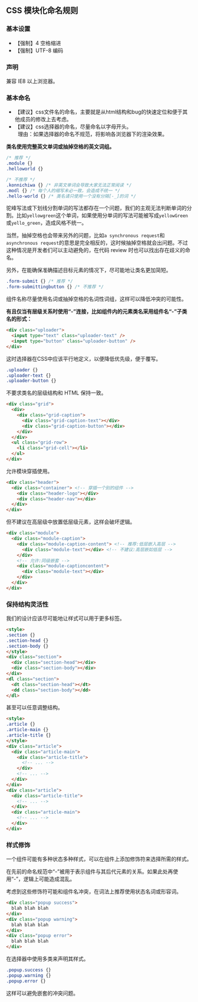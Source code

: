
## CSS 模块化命名规则

### 基本设置

* 【强制】4 空格缩进
* 【强制】UTF-8 编码

### 声明

兼容 IE8 以上浏览器。

### 基本命名

* 【建议】css文件名的命名，主要就是从html结构和bug的快速定位和便于其他成员的修改上去考虑。
* 【建议】css选择器的命名，尽量命名以字母开头。<br>
   理由：如果选择器的命名不规范，将影响各浏览器下的渲染效果。

**类名使用完整英文单词或抽掉空格的英文词组。**

```CSS
/* 推荐 */
.module {}
.helloworld {}

/* 不推荐 */
.konnichiwa {} /* 非英文单词会导致大家无法正常阅读 */
.modl {} /* 每个人的缩写未必一致，会造成不统一 */
.hello-world {} /* 类名请只使用一个没有分隔[-_]的词 */
```

驼峰写法或下划线分割单词的写法都存在一个问题，我们的主观无法判断单词的分割。比如`yellowgreen`这个单词，如果使用分单词的写法可能被写成`yellowGreen`或`yello_green`，造成风格不统一。

当然，抽掉空格也会带来另外的问题，比如`a synchronous request`和`asynchronous request`的意思是完全相反的，这时候抽掉空格就会出问题。不过这种情况是开发者们可以主动避免的，在代码 review 时也可以找出存在歧义的命名。

另外，在能确保准确描述目标元素的情况下，尽可能地让类名更加简短。

```CSS
.form-submit {} /* 推荐 */
.form-submittingbutton {} /* 不推荐 */
```

组件名称尽量使用名词或抽掉空格的名词性词组，这样可以降低冲突的可能性。

**有且仅当有层级关系时使用“-”连接，比如组件内的元素类名采用组件名“-”子类名的形式：**

```HTML
<div class="uploader">
  <input type="text" class="uploader-text" />
  <input type="button" class="uploader-button" />
</div>
```

这时选择器在CSS中应该平行地定义，以便降低优先级，便于覆写。

```CSS
.uploader {}
.uploader-text {}
.uploader-button {}
```

不要求类名的层级结构和 HTML 保持一致。

```HTML
<div class="grid">
  <div>
    <div class="grid-caption">
      <div class="grid-caption-text"></div>
      <div class="grid-caption-button"></div>
    </div>
  </div>
  <ul class="grid-row">
    <li class="grid-cell"></li>
  </ul>
</div>
```

允许模块穿插使用。

```HTML
<div class="header">
  <div class="container"> <!-- 穿插一个别的组件 -->
    <div class="header-logo"></div>
    <div class="header-nav"></div>
  </div>
</div>
```

但不建议在高层级中放置低层级元素，这样会破坏逻辑。

```HTML
<div class="module">
  <div class="module-caption">
    <div class="module-caption-content"> <!-- 推荐:低层嵌入高层 -->
      <div class="module-text"></div> <!-- 不建议:高层嵌如低层 -->
    </div>
    <!-- 允许:同级嵌套 -->
    <div class="module-captioncontent">
      <div class="module-text"></div>
    </div>
  </div>
</div>
```

### 保持结构灵活性

我们的设计应该尽可能地让样式可以用于更多标签。

```HTML
<style>
.section {}
.section-head {}
.section-body {}
</style>
<div class="section">
  <div class="section-head"></div>
  <div class="section-body"></div>
</div>
<dl class="section">
  <dt class="section-head"></dt>
  <dd class="section-body"></dd>
</dl>
```

甚至可以任意调整结构。

```HTML
<style>
.article {}
.article-main {}
.article-title {}
</style>
<div class="article">
  <div class="article-main">
    <div class="article-title">
      <!-- ... -->
    </div>
    <!-- ... -->
  </div>
</div>
<div class="article">
  <div class="article-title">
    <!-- ... -->
  </div>
  <div class="article-main">
    <!-- ... -->
  </div>
</div>
```

### 样式修饰

一个组件可能有多种状态多种样式，可以在组件上添加修饰符来选择所需的样式。

在先前的命名规范中“-”被用于表示组件与其后代元素的关系。如果此处再使用“-”，逻辑上可能造成混乱。

考虑到这些修饰符可能和组件名冲突，在词法上推荐使用状态名词或形容词。

```HTML
<div class="popup success">
  blah blah blah
</div>
<div class="popup warning">
  blah blah blah
</div>
<div class="popup error">
  blah blah blah
</div>
```

在选择器中使用多类来声明其样式。

```CSS
.popup.success {}
.popup.warning {}
.popup.error {}
```

这样可以避免嵌套的冲突问题。
